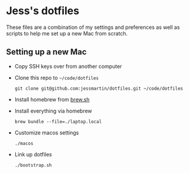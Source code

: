 # Jess's dotfiles

These files are a combination of my settings and preferences as well as scripts to help me set up a new Mac from scratch.

## Setting up a new Mac

- Copy SSH keys over from another computer
- Clone this repo to `~/code/dotfiles`

    `git clone git@github.com:jessmartin/dotfiles.git ~/code/dotfiles`

- Install homebrew from [brew.sh](https://brew.sh/)
- Install everything via homebrew

    `brew bundle --file=./laptop.local`

- Customize macos settings

    `./macos`

- Link up dotfiles

    `./bootstrap.sh`
